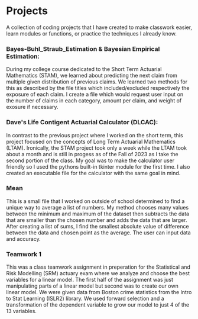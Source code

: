 # Projects

<p>A collection of coding projects that I have created to make classwork easier, learn modules or 
functions, or practice the techniques I already know.</p>


### Bayes-Buhl_Straub_Estimation & Bayesian Empirical Estimation:

<p>During my college course dedicated to the Short Term Actuarial Mathematics (STAM), 
we learned about predicting the next claim from multiple given distribution of previous 
claims. We learned two methods for this as described by the file titles which included/excluded 
respectively the exposure of each claim. I create a file which would request user input 
on the number of claims in each category, amount per claim, and weight of exosure if necessary.</p>

### Dave's Life Contigent Actuarial Calculator (DLCAC):

<p>In contrast to the previous project where I worked on the short term, this project 
focused on the concepts of Long Term Actuarial Mathematics (LTAM). Ironically, the STAM 
project took only a week while the LTAM took about a month and is still in progess as of 
the Fall of 2023 as I take the second portion of the class. My goal was to make the calculator 
user friendly so I used the pythons built-in tkinter module for the first time. I also created 
an executable file for the calculator with the same goal in mind.</p>

### Mean

<p>This is a small file that I worked on outside of school determined to find a unique way to 
average a list of numbers. My method chooses many values between the minimum and maximum of
the dataset then subtracts the data that are smaller than the chosen number and adds the data 
that are larger. After creating a list of sums, I find the smallest absolute value of difference
between the data and chosen point as the average. The user can input data and accuracy.</p>

### Teamwork 1

<p>This was a class teamwork assignment in preperation for the Statistical and Risk
Modelling (SRM) actuary exam where we analyze and choose the best variables for a linear 
model. The first half of the assignment was just manipulating parts of a linear model but 
second was to create our own linear model. We were given data from Boston crime statistics 
from the Intro to Stat Learning (ISLR2) library. We used forward selection and a transformation 
of the dependent variable to grow our model to just 4 of the 13 variables.</p>

